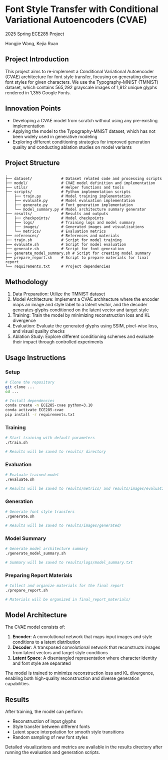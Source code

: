 # Font Style Transfer with Conditional Variational Autoencoders (CVAE)
2025 Spring ECE285 Project

Hongjie Wang, Kejia Ruan

## Project Introduction
This project aims to re-implement a Conditional Variational Autoencoder (CVAE) architecture for font style transfer, focusing on generating diverse font styles for given characters. We use the Typography-MNIST (TMNIST) dataset, which contains 565,292 grayscale images of 1,812 unique glyphs rendered in 1,355 Google Fonts.

## Innovation Points
- Developing a CVAE model from scratch without using any pre-existing implementation
- Applying the model to the Typography-MNIST dataset, which has not been widely used in generative modeling
- Exploring different conditioning strategies for improved generation quality and conducting ablation studies on model variants

## Project Structure
```
.
├── dataset/             # Dataset related code and processing scripts
├── model/               # CVAE model definition and implementation
├── utils/               # Helper functions and tools
├── scripts/             # Python implementation scripts
│   ├── train.py         # Model training implementation
│   ├── evaluate.py      # Model evaluation implementation
│   ├── generate.py      # Font generation implementation
│   └── model_summary.py # Model architecture summary generator
├── results/             # Results and outputs
│   ├── checkpoints/     # Model checkpoints
│   ├── logs/            # Training logs and model summary
│   ├── images/          # Generated images and visualizations
│   └── metrics/         # Evaluation metrics
├── references/          # References and materials
├── train.sh             # Script for model training
├── evaluate.sh          # Script for model evaluation
├── generate.sh          # Script for font generation
├── generate_model_summary.sh # Script for creating model summary
├── prepare_report.sh    # Script to prepare materials for final report
└── requirements.txt     # Project dependencies
```

## Methodology
1. Data Preparation: Utilize the TMNIST dataset
2. Model Architecture: Implement a CVAE architecture where the encoder maps an image and style label to a latent vector, and the decoder generates glyphs conditioned on the latent vector and target style
3. Training: Train the model by minimizing reconstruction loss and KL divergence
4. Evaluation: Evaluate the generated glyphs using SSIM, pixel-wise loss, and visual quality checks
5. Ablation Study: Explore different conditioning schemes and evaluate their impact through controlled experiments

## Usage Instructions

### Setup
```bash
# Clone the repository
git clone ...
cd ...

# Install dependencies
conda create -n ECE285-cvae python=3.10
conda activate ECE285-cvae
pip install -r requirements.txt
```

### Training
```bash
# Start training with default parameters
./train.sh

# Results will be saved to results/ directory
```

### Evaluation
```bash
# Evaluate trained model
./evaluate.sh

# Results will be saved to results/metrics/ and results/images/evaluation/
```

### Generation
```bash
# Generate font style transfers
./generate.sh

# Results will be saved to results/images/generated/
```

### Model Summary
```bash
# Generate model architecture summary
./generate_model_summary.sh

# Summary will be saved to results/logs/model_summary.txt
```

### Preparing Report Materials
```bash
# Collect and organize materials for the final report
./prepare_report.sh

# Materials will be organized in final_report_materials/
```

## Model Architecture
The CVAE model consists of:
1. **Encoder**: A convolutional network that maps input images and style conditions to a latent distribution
2. **Decoder**: A transposed convolutional network that reconstructs images from latent vectors and target style conditions
3. **Latent Space**: A disentangled representation where character identity and font style are separated

The model is trained to minimize reconstruction loss and KL divergence, enabling both high-quality reconstruction and diverse generation capabilities.

## Results
After training, the model can perform:
- Reconstruction of input glyphs
- Style transfer between different fonts
- Latent space interpolation for smooth style transitions
- Random sampling of new font styles

Detailed visualizations and metrics are available in the results directory after running the evaluation and generation scripts.

